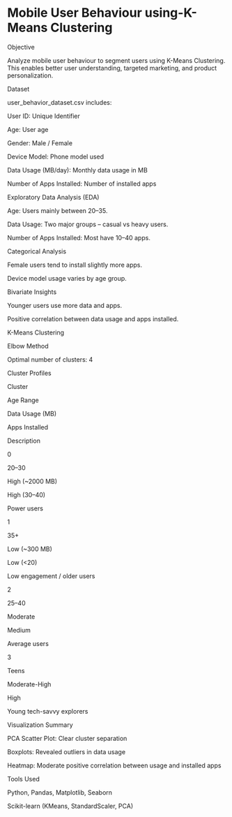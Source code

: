 # Mobile User Behaviour using-K-Means Clustering
Objective

Analyze mobile user behaviour to segment users using K-Means Clustering. This enables better user understanding, targeted marketing, and product personalization.

Dataset

user_behavior_dataset.csv includes:

User ID: Unique Identifier

Age: User age

Gender: Male / Female

Device Model: Phone model used

Data Usage (MB/day): Monthly data usage in MB

Number of Apps Installed: Number of installed apps

Exploratory Data Analysis (EDA) 

Age: Users mainly between 20–35.

Data Usage: Two major groups – casual vs heavy users.

Number of Apps Installed: Most have 10–40 apps.

Categorical Analysis

Female users tend to install slightly more apps.

Device model usage varies by age group.

Bivariate Insights

Younger users use more data and apps.

Positive correlation between data usage and apps installed.

K-Means Clustering

Elbow Method

Optimal number of clusters: 4

Cluster Profiles

Cluster

Age Range

Data Usage (MB)

Apps Installed

Description

0

20–30

High (~2000 MB)

High (30–40)

Power users

1

35+

Low (~300 MB)

Low (<20)

Low engagement / older users

2

25–40

Moderate

Medium

Average users

3

Teens

Moderate-High

High

Young tech-savvy explorers

Visualization Summary

PCA Scatter Plot: Clear cluster separation

Boxplots: Revealed outliers in data usage

Heatmap: Moderate positive correlation between usage and installed apps

Tools Used

Python, Pandas, Matplotlib, Seaborn

Scikit-learn (KMeans, StandardScaler, PCA)
